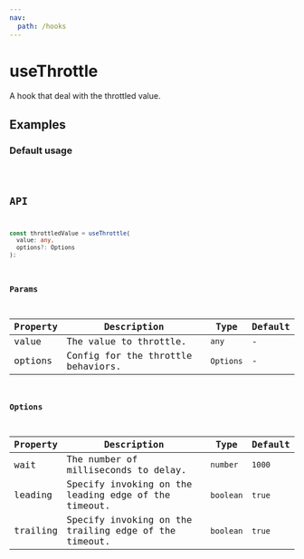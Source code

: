 ```yaml
---
nav:
  path: /hooks
---
```


# useThrottle

A hook that deal with the throttled value.

## Examples

### Default usage

<code src="./demo/demo1.tsx" />

## API

```typescript
const throttledValue = useThrottle(
  value: any,
  options?: Options
);
```

### Params

| Property | Description                        | Type      | Default |
|----------|------------------------------------|-----------|---------|
| value    | The value to throttle.             | `any`     | -       |
| options  | Config for the throttle behaviors. | `Options` | -       |

### Options

| Property | Description                                           | Type      | Default |
|----------|-------------------------------------------------------|-----------|---------|
| wait     | The number of milliseconds to delay.                  | `number`  | `1000`  |
| leading  | Specify invoking on the leading edge of the timeout.  | `boolean` | `true`  |
| trailing | Specify invoking on the trailing edge of the timeout. | `boolean` | `true`  |
